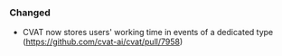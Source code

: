 ### Changed

- CVAT now stores users' working time in events of a dedicated type
  (<https://github.com/cvat-ai/cvat/pull/7958>)
